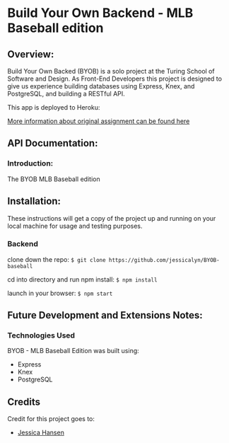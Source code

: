 # Build Your Own Backend - MLB Baseball edition

## Overview:

Build Your Own Backed (BYOB) is a solo project at the Turing School of Software and Design. As Front-End Developers this project is designed to give us experience building databases using Express, Knex, and PostgreSQL, and building a RESTful API.

This app is deployed to Heroku:

[More information about original assignment can be found here](http://frontend.turing.io/projects/build-your-own-backend.html)

## API Documentation:

### Introduction:
The BYOB MLB Baseball edition

## Installation:

These instructions will get a copy of the project up and running on your local machine for usage and testing purposes.

### Backend
clone down the repo: ```$ git clone https://github.com/jessicalyn/BYOB-baseball```

cd into directory and run npm install: ``` $ npm install ```

launch in your browser: ``` $ npm start ```

## Future Development and Extensions Notes:


### Technologies Used
BYOB - MLB Baseball Edition was built using: 
- Express
- Knex
- PostgreSQL

## Credits
Credit for this project goes to: 
- [Jessica Hansen](https://github.com/jessicalyn)
